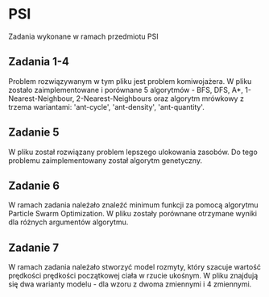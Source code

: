 # PSI
Zadania wykonane w ramach przedmiotu PSI

## Zadania 1-4
Problem rozwiązywanym w tym pliku jest problem komiwojażera. W pliku zostało zaimplementowane i porównane 5 algorytmów - BFS, DFS, A*, 1-Nearest-Neighbour, 2-Nearest-Neighbours oraz algorytm mrówkowy z trzema wariantami: 'ant-cycle', 'ant-density', 'ant-quantity'.

## Zadanie 5
W pliku został rozwiązany problem lepszego ulokowania zasobów. Do tego problemu zaimplementowany został algorytm genetyczny.

## Zadanie 6
W ramach zadania należało znaleźć minimum funkcji za pomocą algorytmu Particle Swarm Optimization. W pliku zostały porównane otrzymane wyniki dla różnych argumentów algorytmu. 

## Zadanie 7
W ramach zadania należało stworzyć model rozmyty, który szacuje wartość prędkości prędkości początkowej ciała w rzucie ukośnym. W pliku znajdują się dwa warianty modelu - dla wzoru z dwoma zmiennymi i 4 zmiennymi.
